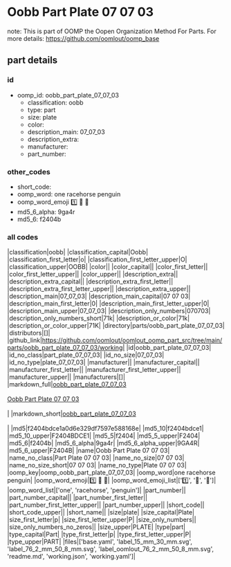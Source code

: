 # Oobb Part Plate 07 07 03  

note: This is part of OOMP the Oopen Organization Method For Parts. For more details: https://github.com/oomlout/oomp_base

##  part details





### id
* oomp_id: oobb_part_plate_07_07_03
  * classification: oobb
  * type: part
  * size: plate
  * color: 
  * description_main: 07_07_03
  * description_extra: 
  * manufacturer: 
  * part_number: 

### other_codes
* short_code: 
* oomp_word: one racehorse penguin
* oomp_word_emoji :one: :racehorse: :penguin:
* md5_6_alpha: 9ga4r
* md5_6: f2404b

### all codes 
|classification|oobb|
|classification_capital|Oobb|
|classification_first_letter|o|
|classification_first_letter_upper|O|
|classification_upper|OOBB|
|color||
|color_capital||
|color_first_letter||
|color_first_letter_upper||
|color_upper||
|description_extra||
|description_extra_capital||
|description_extra_first_letter||
|description_extra_first_letter_upper||
|description_extra_upper||
|description_main|07_07_03|
|description_main_capital|07 07 03|
|description_main_first_letter|0|
|description_main_first_letter_upper|0|
|description_main_upper|07_07_03|
|description_only_numbers|070703|
|description_only_numbers_short|71k|
|description_or_color|71k|
|description_or_color_upper|71K|
|directory|parts/oobb_part_plate_07_07_03|
|distributors|[]|
|github_link|https://github.com/oomlout/oomlout_oomp_part_src/tree/main/parts/oobb_part_plate_07_07_03/working|
|id|oobb_part_plate_07_07_03|
|id_no_class|part_plate_07_07_03|
|id_no_size|07_07_03|
|id_no_type|plate_07_07_03|
|manufacturer||
|manufacturer_capital||
|manufacturer_first_letter||
|manufacturer_first_letter_upper||
|manufacturer_upper||
|manufacturers|[]|
|markdown_full|[oobb_part_plate_07_07_03](https://github.com/oomlout/oomlout_oomp_part_src/tree/main/parts/oobb_part_plate_07_07_03/working)<br>[](https://github.com/oomlout/oomlout_oomp_part_src/tree/main/parts/oobb_part_plate_07_07_03/working)<br>[Oobb Part Plate 07 07 03](https://github.com/oomlout/oomlout_oomp_part_src/tree/main/parts/oobb_part_plate_07_07_03/working)<br><br>|
|markdown_short|[oobb_part_plate_07_07_03](https://github.com/oomlout/oomlout_oomp_part_src/tree/main/parts/oobb_part_plate_07_07_03/working)<br><br>|
|md5|f2404bdce1a0d6e329df7597e588168e|
|md5_10|f2404bdce1|
|md5_10_upper|F2404BDCE1|
|md5_5|f2404|
|md5_5_upper|F2404|
|md5_6|f2404b|
|md5_6_alpha|9ga4r|
|md5_6_alpha_upper|9GA4R|
|md5_6_upper|F2404B|
|name|Oobb Part Plate 07 07 03|
|name_no_class|Part Plate 07 07 03|
|name_no_size|07 07 03|
|name_no_size_short|07 07 03|
|name_no_type|Plate 07 07 03|
|oomp_key|oomp_oobb_part_plate_07_07_03|
|oomp_word|one racehorse penguin|
|oomp_word_emoji|:one: :racehorse: :penguin:|
|oomp_word_emoji_list|[':one:', ':racehorse:', ':penguin:']|
|oomp_word_list|['one', 'racehorse', 'penguin']|
|part_number||
|part_number_capital||
|part_number_first_letter||
|part_number_first_letter_upper||
|part_number_upper||
|short_code||
|short_code_upper||
|short_name||
|size|plate|
|size_capital|Plate|
|size_first_letter|p|
|size_first_letter_upper|P|
|size_only_numbers||
|size_only_numbers_no_zeros||
|size_upper|PLATE|
|type|part|
|type_capital|Part|
|type_first_letter|p|
|type_first_letter_upper|P|
|type_upper|PART|
|files|['base.yaml', 'label_15_mm_30_mm.svg', 'label_76_2_mm_50_8_mm.svg', 'label_oomlout_76_2_mm_50_8_mm.svg', 'readme.md', 'working.json', 'working.yaml']|
